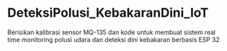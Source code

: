 # DeteksiPolusi_KebakaranDini_IoT
Berisikan kalibrasi sensor MQ-135 dan kode untuk membuat sistem real time monitoring polusi udara dan deteksi dini kebakaran berbasis ESP 32

